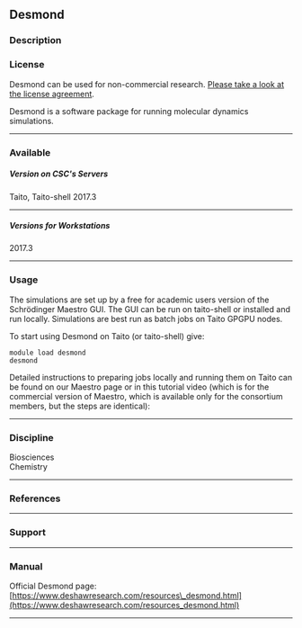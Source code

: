 ## Desmond

### Description

### License

Desmond can be used for non-commercial research. [Please take a look at the license agreement](https://www.deshawresearch.com/downloads/download_desmond.cgi/Desmond_License.txt).

Desmond is a software package for running molecular dynamics simulations.

* * *

### Available

##### Version on CSC's Servers

Taito, Taito-shell 2017.3

* * *

##### Versions for Workstations

2017.3

* * *

### Usage

The simulations are set up by a free for academic users version of the Schrödinger Maestro GUI. The GUI can be run on taito-shell or installed and run locally. Simulations are best run as batch jobs on Taito GPGPU nodes.

To start using Desmond on Taito (or taito-shell) give:

    module load desmond
    desmond

Detailed instructions to preparing jobs locally and running them on Taito can be found on our Maestro page or in this tutorial video (which is for the commercial version of Maestro, which is available only for the consortium members, but the steps are identical):

* * *

### Discipline

Biosciences  
Chemistry  

* * *

### References

* * *

### Support

* * *

### Manual

Official Desmond page: [https://www.deshawresearch.com/resources\_desmond.html](https://www.deshawresearch.com/resources_desmond.html)

* * *
